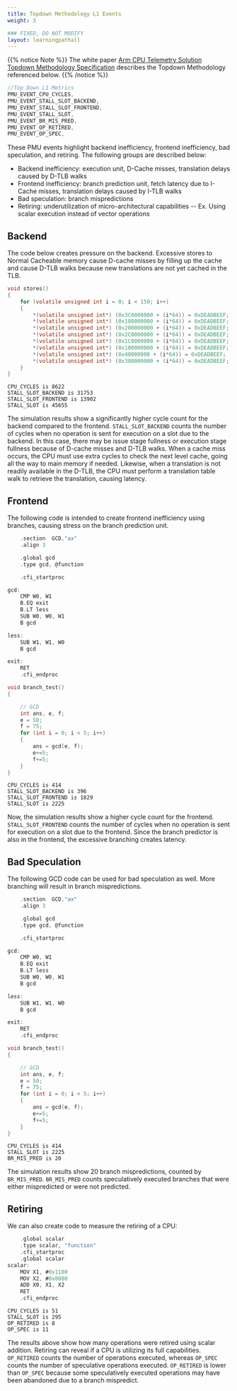 ```yaml
---
title: Topdown Methodology L1 Events
weight: 3

### FIXED, DO NOT MODIFY
layout: learningpathall
---
```


{{% notice Note %}}
The white paper [Arm CPU Telemetry Solution Topdown Methodology Specification](https://developer.arm.com/documentation/109542/0100/?lang=en) describes the Topdown Methodology referenced below. 
{{% /notice %}}

```C
//Top Down L1 Metrics
PMU_EVENT_CPU_CYCLES,
PMU_EVENT_STALL_SLOT_BACKEND,
PMU_EVENT_STALL_SLOT_FRONTEND,
PMU_EVENT_STALL_SLOT,
PMU_EVENT_BR_MIS_PRED,
PMU_EVENT_OP_RETIRED,
PMU_EVENT_OP_SPEC,   
```
These PMU events highlight backend inefficiency, frontend inefficiency, bad speculation, and retiring. The following groups are described below:
- Backend inefficiency: execution unit, D-Cache misses, translation delays caused by D-TLB walks
- Frontend inefficiency: branch prediction unit, fetch latency due to I-Cache misses, translation delays caused by I-TLB walks
- Bad speculation: branch mispredictions
- Retiring: underutilization of micro-architectural capabilities 
-- Ex. Using scalar execution instead of vector operations

## Backend
The code below creates pressure on the backend. Excessive stores to Normal Cacheable memory cause D-cache misses by filling up the cache and cause D-TLB walks because new translations are not yet cached in the TLB. 
```C
void stores()
{
    for (volatile unsigned int i = 0; i < 150; i++)
    {
        *(volatile unsigned int*) (0x3C0000000 + (i*64)) = 0xDEADBEEF;
        *(volatile unsigned int*) (0x180000000 + (i*64)) = 0xDEADBEEF;
        *(volatile unsigned int*) (0x200000000 + (i*64)) = 0xDEADBEEF;
        *(volatile unsigned int*) (0x2C0000000 + (i*64)) = 0xDEADBEEF;
        *(volatile unsigned int*) (0x1C0000000 + (i*64)) = 0xDEADBEEF;
        *(volatile unsigned int*) (0x100000000 + (i*64)) = 0xDEADBEEF;
        *(volatile unsigned int*) (0x40000000 + (i*64)) = 0xDEADBEEF;
        *(volatile unsigned int*) (0x380000000 + (i*64)) = 0xDEADBEEF;
    } 
}
```

```output
CPU_CYCLES is 8622
STALL_SLOT_BACKEND is 31753
STALL_SLOT_FRONTEND is 13902
STALL_SLOT is 45655
```

The simulation results show a significantly higher cycle count for the backend compared to the frontend. `STALL_SLOT_BACKEND` counts the number of cycles when no operation is sent for execution on a slot due to the backend. In this case, there may be issue stage fullness or execution stage fullness because of D-cache misses and D-TLB walks. When a cache miss occurs, the CPU must use extra cycles to check the next level cache, going all the way to main memory if needed. Likewise, when a translation is not readily available in the D-TLB, the CPU must perform a translation table walk to retrieve the translation, causing latency.

## Frontend
The following code is intended to create frontend inefficiency using branches, causing stress on the branch prediction unit. 
```C
    .section  GCD,"ax"
    .align 3

    .global gcd
    .type gcd, @function

    .cfi_startproc

gcd:
    CMP W0, W1
    B.EQ exit
    B.LT less
    SUB W0, W0, W1
    B gcd

less:
    SUB W1, W1, W0
    B gcd

exit:
    RET
    .cfi_endproc
```
```C
void branch_test()
{

    // GCD
    int ans, e, f;
    e = 50;
    f = 75;
    for (int i = 0; i < 5; i++)
    {
        ans = gcd(e, f);
        e+=5;
        f+=5;
    }
}
```

```output
CPU_CYCLES is 414
STALL_SLOT_BACKEND is 396
STALL_SLOT_FRONTEND is 1829
STALL_SLOT is 2225
```

Now, the simulation results show a higher cycle count for the frontend. `STALL_SLOT_FRONTEND` counts the number of cycles when no operation is sent for execution on a slot due to the frontend. Since the branch predictor is also in the frontend, the excessive branching creates latency.

## Bad Speculation
The following GCD code can be used for bad speculation as well. More branching will result in branch mispredictions. 
```C
    .section  GCD,"ax"
    .align 3

    .global gcd
    .type gcd, @function

    .cfi_startproc

gcd:
    CMP W0, W1
    B.EQ exit
    B.LT less
    SUB W0, W0, W1
    B gcd

less:
    SUB W1, W1, W0
    B gcd

exit:
    RET
    .cfi_endproc
```
```C
void branch_test()
{

    // GCD
    int ans, e, f;
    e = 50;
    f = 75;
    for (int i = 0; i < 5; i++)
    {
        ans = gcd(e, f);
        e+=5;
        f+=5;
    }
}
```

```output
CPU_CYCLES is 414
STALL_SLOT is 2225
BR_MIS_PRED is 20
```
 
The simulation results show 20 branch mispredictions, counted by `BR_MIS_PRED`. `BR_MIS_PRED` counts speculatively executed branches that were either mispredicted or were not predicted.

## Retiring
We can also create code to measure the retiring of a CPU:
```C
    .global scalar
    .type scalar, "function"
    .cfi_startproc
    .global scalar
scalar:
    MOV X1, #0x1100
    MOV X2, #0x0000
    ADD X0, X1, X2
    RET
    .cfi_endproc
```

```output
CPU_CYCLES is 51
STALL_SLOT is 295
OP_RETIRED is 8
OP_SPEC is 11
```
 
The results above show how many operations were retired using scalar addition. Retiring can reveal if a CPU is utilizing its full capabilities. `OP_RETIRED` counts the number of operations executed, whereas `OP_SPEC` counts the number of speculative operations executed. `OP_RETIRED` is lower than `OP_SPEC` because some speculatively executed operations may have been abandoned due to a branch mispredict.


